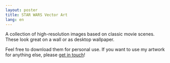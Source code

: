 ```yaml
---
layout: poster
title: STAR WARS Vector Art
lang: en
---
```


A collection of high-resolution images based on classic movie scenes. These look great on a wall or as desktop wallpaper.

Feel free to download them for personal use. If you want to use my artwork for anything else, please [get in touch](mailto:max@moehrenzahn.de)!